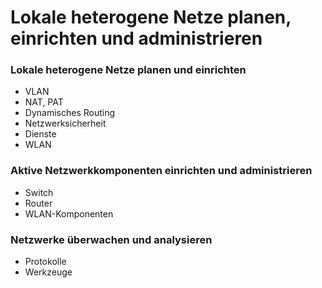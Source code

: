 # Lokale heterogene Netze planen, einrichten und administrieren

### Lokale heterogene Netze planen und einrichten
+ VLAN
+ NAT, PAT
+ Dynamisches Routing
+ Netzwerksicherheit
+ Dienste
+ WLAN

### Aktive Netzwerkkomponenten einrichten und administrieren
+ Switch
+ Router
+ WLAN-Komponenten

### Netzwerke überwachen und analysieren
+ Protokolle
+ Werkzeuge